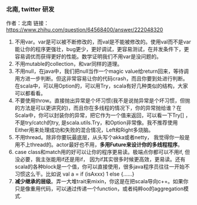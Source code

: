 ### 北南, twitter 研发

作者：北南
链接：https://www.zhihu.com/question/64568400/answer/222048320

1. 不用var。var是可以被不断修改的，而val是不能被修改的。使用val而不是var能让你的程序更强壮，bug更少，更好调试，更容易测试，在并发条件下，更容易调优而获得更好的性能。数学证明我们不用var是没问题的。
2. 不用mutable的collection，和var同样的道理。
3. 不用null，在java中，我们把null当作一个magic value给return回来，等待调用方进一步判断。但这非常容易让你的代码crash，而且你要到处进行判断。在scala中，可以用Option的，可以用Try，scala有好几种类似的结构，大家可以都看看。
4. 不要使用throw。直接抛出异常是个坏习惯(我不是说抛异常是个坏习惯，但抛的方法是可以更讲究的)，而且你在多线程的情况下，你的异常抛给谁？在Scala中，你可以封装你的异常，把它作为一个值来返回，可以看一下Try[] ，不是try/catch的try, 是scala.utils.Try，和Option非常像。我不推荐使用Either用来处理成功和失败的混合情况，Left和Right多烧脑。
5. 不用thread。除非你要玩最底层，从头写个akka或者netty， 我觉得你一般是用不上thread的。actor最好也不用，**多用Future来设计你的多线程程序**。
6. case class和match用的好可以让你的程序更易读。极端点你都可以不用if, 但没必要，我主张能用if还是用if， 因为if其实很多时候更高效，更易读。还有scala的各种block是一个值，你可以直接使用，很多java程序员往往一开始不习惯这么干。比如说 val a = if  (isAxxx) 1 else {......}
7. **减少继承的层级**。弄一大堆trait来mixin，你这是在把scala导向c++。如果你只是像重用代码，可以通过传递一个function，或者纯粹oo的aggregation模式.

